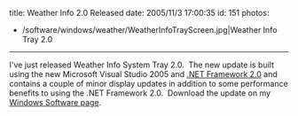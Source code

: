 title: Weather Info 2.0 Released
date: 2005/11/3 17:00:35
id: 151
photos:
- /software/windows/weather/WeatherInfoTrayScreen.jpg|Weather Info Tray 2.0
---
I've just released Weather Info System Tray 2.0.  The new update is built using the new Microsoft Visual Studio 2005 and [.NET Framework 2.0](http://www.microsoft.com/downloads/details.aspx?FamilyID=0856eacb-4362-4b0d-8edd-aab15c5e04f5&DisplayLang=en) and contains a couple of minor display updates in addition to some performance benefits to using the .NET Framework 2.0.  Download the update on my [Windows Software page](WindowsSoftware.aspx).